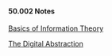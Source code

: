 #### 50.002 Notes
[Basics of Information Theory](https://natalieagus.github.io/50002/basics_of_information.md)

[The Digital Abstraction](https://natalieagus.github.io/50002/the_digital_abstraction.html)

